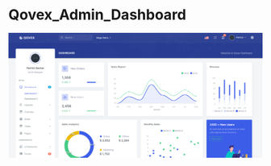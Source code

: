 # Qovex_Admin_Dashboard


![alt text](https://github.com/AbbasKhalili/Qovex_Admin_Dashboard/blob/master/index.png)
